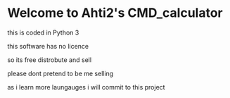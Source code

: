 # Welcome to Ahti2's CMD_calculator

this is coded in Python 3

this software has no licence

so its free distrobute and sell

please dont pretend to be me selling

as i learn more laungauges i will commit to this project
